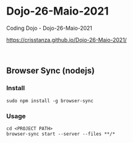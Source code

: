 # Dojo-26-Maio-2021

Coding Dojo - Dojo-26-Maio-2021

https://crisstanza.github.io/Dojo-26-Maio-2021/

<br>

## Browser Sync (nodejs)

### Install

	sudo npm install -g browser-sync

### Usage

	cd <PROJECT PATH>
	browser-sync start --server --files **/*
